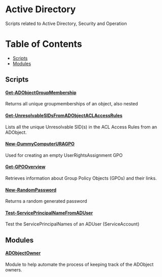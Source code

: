 # Active Directory
Scripts related to Active Directory, Security and Operation
# Table of Contents

  - [Scripts](#scripts)
  - [Modules](#modules)

## Scripts
#### [Get-ADObjectGroupMembership](./Get-ADObjectGroupMembership/)
Returns all unique groupmemberships of an object, also nested
#### [Get-UnresolvableSIDsFromADObjectACLAccessRules](./Get-UnresolvableSIDsFromADObjectACLAccessRules/)
Lists all the unique Unresolvable SID(s) in the ACL Access Rules from an ADObject.
#### [New-DummyComputerURAGPO](./New-DummyComputerURAGPO/)
Used for creating an empty UserRightsAssignment GPO
#### [Get-GPOOverview](./Get-GPOOverview/)
Retrieves information about Group Policy Objects (GPOs) and their links.
#### [New-RandomPassword](./New-RandomPassword/)
Returns a random generated password
#### [Test-ServicePrincipalNameFromADUser](./Test-ServicePrincipalNameFromADUser/)
Test the ServicePrincipalNames of an ADUser (ServiceAccount)

## Modules
#### [ADObjectOwner](https://github.com/tomstryhn/ADObjectOwner)
Module to help automate the process of keeping track of the ADObject owners.
